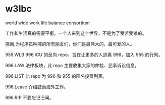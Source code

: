 # w3lbc
world wide work life balance consortium

工作和生活真的需要平衡，一个人来到这个世界，不是为了受苦受难的。

感谢,为程序员呐喊的所有朋友们，你们是最伟大的，最可爱的人。

955.WLB 996.ICU 的反向 repo，旨在让更多的人逃离 996，加入 955 的行列。

996.LAW 法律板块，此 repo 主要收集大家的仲裁、民事诉讼信息。

996.LIST 此 repo 为 996 和 955 的匿名投票列表。

996.Leave 介绍鼓励海外工作。

996.RIP 不要忘记旧闻。
